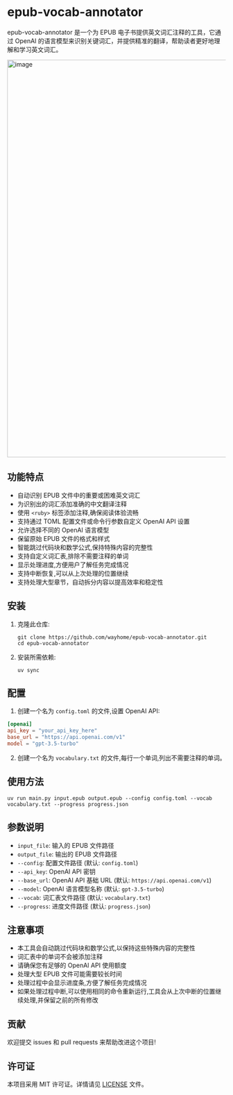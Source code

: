 #  epub-vocab-annotator 

 epub-vocab-annotator 是一个为 EPUB 电子书提供英文词汇注释的工具，它通过 OpenAI 的语言模型来识别关键词汇，并提供精准的翻译，帮助读者更好地理解和学习英文词汇。

 <img width="916" alt="image" src="https://github.com/user-attachments/assets/b2bc00e5-fc7e-4819-bf93-d3ad2e6cb4e7">


## 功能特点

- 自动识别 EPUB 文件中的重要或困难英文词汇
- 为识别出的词汇添加准确的中文翻译注释
- 使用 `<ruby>` 标签添加注释,确保阅读体验流畅
- 支持通过 TOML 配置文件或命令行参数自定义 OpenAI API 设置
- 允许选择不同的 OpenAI 语言模型
- 保留原始 EPUB 文件的格式和样式
- 智能跳过代码块和数学公式,保持特殊内容的完整性
- 支持自定义词汇表,排除不需要注释的单词
- 显示处理进度,方便用户了解任务完成情况
- 支持中断恢复,可以从上次处理的位置继续
- 支持处理大型章节，自动拆分内容以提高效率和稳定性

## 安装

1. 克隆此仓库:
   ```
   git clone https://github.com/wayhome/epub-vocab-annotator.git
   cd epub-vocab-annotator
   ```

2. 安装所需依赖:
   ```
   uv sync
   ```

## 配置

1. 创建一个名为 `config.toml` 的文件,设置 OpenAI API:

```toml
[openai]
api_key = "your_api_key_here"
base_url = "https://api.openai.com/v1"
model = "gpt-3.5-turbo"
```

2. 创建一个名为 `vocabulary.txt` 的文件,每行一个单词,列出不需要注释的单词。

## 使用方法

```
uv run main.py input.epub output.epub --config config.toml --vocab vocabulary.txt --progress progress.json
```

## 参数说明

- `input_file`: 输入的 EPUB 文件路径
- `output_file`: 输出的 EPUB 文件路径
- `--config`: 配置文件路径 (默认: `config.toml`)
- `--api_key`: OpenAI API 密钥
- `--base_url`: OpenAI API 基础 URL (默认: `https://api.openai.com/v1`)
- `--model`: OpenAI 语言模型名称 (默认: `gpt-3.5-turbo`)
- `--vocab`: 词汇表文件路径 (默认: `vocabulary.txt`)
- `--progress`: 进度文件路径 (默认: `progress.json`)

## 注意事项

- 本工具会自动跳过代码块和数学公式,以保持这些特殊内容的完整性
- 词汇表中的单词不会被添加注释
- 请确保您有足够的 OpenAI API 使用额度
- 处理大型 EPUB 文件可能需要较长时间
- 处理过程中会显示进度条,方便了解任务完成情况
- 如果处理过程中断,可以使用相同的命令重新运行,工具会从上次中断的位置继续处理,并保留之前的所有修改

## 贡献

欢迎提交 issues 和 pull requests 来帮助改进这个项目!

## 许可证

本项目采用 MIT 许可证。详情请见 [LICENSE](LICENSE) 文件。
